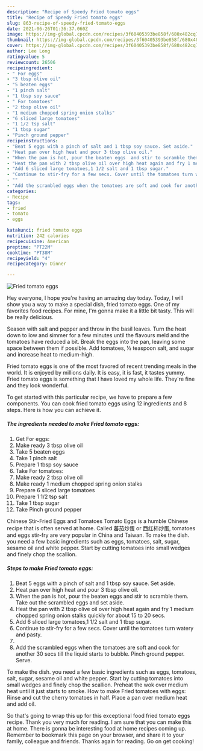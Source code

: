 ```yaml
---
description: "Recipe of Speedy Fried tomato eggs"
title: "Recipe of Speedy Fried tomato eggs"
slug: 863-recipe-of-speedy-fried-tomato-eggs
date: 2021-06-26T01:36:37.060Z
image: https://img-global.cpcdn.com/recipes/3f60405393be858f/680x482cq70/fried-tomato-eggs-recipe-main-photo.jpg
thumbnail: https://img-global.cpcdn.com/recipes/3f60405393be858f/680x482cq70/fried-tomato-eggs-recipe-main-photo.jpg
cover: https://img-global.cpcdn.com/recipes/3f60405393be858f/680x482cq70/fried-tomato-eggs-recipe-main-photo.jpg
author: Lee Long
ratingvalue: 5
reviewcount: 26506
recipeingredient:
- " For eggs"
- "3 tbsp olive oil"
- "5 beaten eggs"
- "1 pinch salt"
- "1 tbsp soy sauce"
- " For tomatoes"
- "2 tbsp olive oil"
- "1 medium chopped spring onion stalks"
- "6 sliced large tomatoes"
- "1 1/2 tsp salt"
- "1 tbsp sugar"
- "Pinch ground pepper"
recipeinstructions:
- "Beat 5 eggs with a pinch of salt and 1 tbsp soy sauce. Set aside."
- "Heat pan over high heat and pour 3 tbsp olive oil."
- "When the pan is hot, pour the beaten eggs  and stir to scramble them. Take out the scrambled eggs and set aside."
- "Heat the pan with 2 tbsp olive oil over high heat again and fry 1 medium chopped spring onion stalks quickly for about 15 to 20 secs."
- "Add 6 sliced large tomatoes,1 1/2 salt and 1 tbsp sugar."
- "Continue to stir-fry for a few secs. Cover until the tomatoes turn watery and pasty."
- ""
- "Add the scrambled eggs when the tomatoes are soft and cook for another 30 secs till  the liquid starts to bubble. Pinch ground pepper. Serve."
categories:
- Recipe
tags:
- fried
- tomato
- eggs

katakunci: fried tomato eggs 
nutrition: 242 calories
recipecuisine: American
preptime: "PT22M"
cooktime: "PT38M"
recipeyield: "4"
recipecategory: Dinner

---
```



![Fried tomato eggs](https://img-global.cpcdn.com/recipes/3f60405393be858f/680x482cq70/fried-tomato-eggs-recipe-main-photo.jpg)

Hey everyone, I hope you're having an amazing day today. Today, I will show you a way to make a special dish, fried tomato eggs. One of my favorites food recipes. For mine, I'm gonna make it a little bit tasty. This will be really delicious.

Season with salt and pepper and throw in the basil leaves. Turn the heat down to low and simmer for a few minutes until the flavours meld and the tomatoes have reduced a bit. Break the eggs into the pan, leaving some space between them if possible. Add tomatoes, ½ teaspoon salt, and sugar and increase heat to medium-high.

Fried tomato eggs is one of the most favored of recent trending meals in the world. It is enjoyed by millions daily. It is easy, it is fast, it tastes yummy. Fried tomato eggs is something that I have loved my whole life. They're fine and they look wonderful.


To get started with this particular recipe, we have to prepare a few components. You can cook fried tomato eggs using 12 ingredients and 8 steps. Here is how you can achieve it.

<!--inarticleads1-->

##### The ingredients needed to make Fried tomato eggs:

1. Get  For eggs:
1. Make ready 3 tbsp olive oil
1. Take 5 beaten eggs
1. Take 1 pinch salt
1. Prepare 1 tbsp soy sauce
1. Take  For tomatoes:
1. Make ready 2 tbsp olive oil
1. Make ready 1 medium chopped spring onion stalks
1. Prepare 6 sliced large tomatoes
1. Prepare 1 1/2 tsp salt
1. Take 1 tbsp sugar
1. Take Pinch ground pepper


Chinese Stir-Fried Eggs and Tomatoes Tomato Eggs is a humble Chinese recipe that is often served at home. Called 蕃茄炒蛋 or 西红柿炒蛋, tomatoes and eggs stir-fry are very popular in China and Taiwan. To make the dish. you need a few basic ingredients such as eggs, tomatoes, salt, sugar, sesame oil and white pepper. Start by cutting tomatoes into small wedges and finely chop the scallion. 

<!--inarticleads2-->

##### Steps to make Fried tomato eggs:

1. Beat 5 eggs with a pinch of salt and 1 tbsp soy sauce. Set aside.
1. Heat pan over high heat and pour 3 tbsp olive oil.
1. When the pan is hot, pour the beaten eggs  and stir to scramble them. Take out the scrambled eggs and set aside.
1. Heat the pan with 2 tbsp olive oil over high heat again and fry 1 medium chopped spring onion stalks quickly for about 15 to 20 secs.
1. Add 6 sliced large tomatoes,1 1/2 salt and 1 tbsp sugar.
1. Continue to stir-fry for a few secs. Cover until the tomatoes turn watery and pasty.
1. 
1. Add the scrambled eggs when the tomatoes are soft and cook for another 30 secs till  the liquid starts to bubble. Pinch ground pepper. Serve.


To make the dish. you need a few basic ingredients such as eggs, tomatoes, salt, sugar, sesame oil and white pepper. Start by cutting tomatoes into small wedges and finely chop the scallion. Preheat the wok over medium heat until it just starts to smoke. How to make Fried tomatoes with eggs: Rinse and cut the cherry tomatoes in half. Place a pan over medium heat and add oil. 

So that's going to wrap this up for this exceptional food fried tomato eggs recipe. Thank you very much for reading. I am sure that you can make this at home. There is gonna be interesting food at home recipes coming up. Remember to bookmark this page on your browser, and share it to your family, colleague and friends. Thanks again for reading. Go on get cooking!
